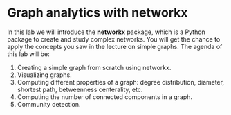 # Graph analytics with networkx

In this lab we will introduce the __networkx__ package, which is a Python package to create and study complex networks. You will get the chance to apply the concepts
you saw in the lecture on simple graphs. The agenda of this lab will be:

1. Creating a simple graph from scratch using networkx.
2. Visualizing graphs.
3. Computing different properties of a graph: degree distribution, diameter, shortest path, betweenness centerality, etc.
4. Computing the number of connected components in a graph.
5. Community detection.

